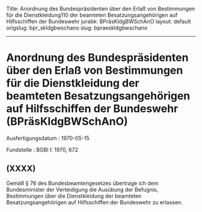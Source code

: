 Title: Anordnung des Bundespräsidenten über den Erlaß von Bestimmungen für die Dienstkleidung110
  der beamteten Besatzungsangehörigen auf Hilfsschiffen der Bundeswehr
jurabk: BPräsKldgBWSchAnO
layout: default
origslug: bpr_skldgbwschano
slug: bpraeskldgbwschano

---

# Anordnung des Bundespräsidenten über den Erlaß von Bestimmungen für die Dienstkleidung der beamteten Besatzungsangehörigen auf Hilfsschiffen der Bundeswehr (BPräsKldgBWSchAnO)

Ausfertigungsdatum
:   1970-05-15

Fundstelle
:   BGBl I: 1970, 672



## (XXXX)

Gemäß § 76 des Bundesbeamtengesetzes übertrage ich dem Bundesminister
der Verteidigung die Ausübung der Befugnis, Bestimmungen über die
Dienstkleidung der beamteten Besatzungsangehörigen auf Hilfsschiffen
der Bundeswehr zu erlassen.

